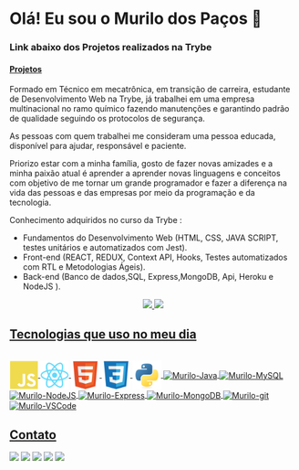 # Olá! Eu sou o Murilo dos Paços 👋
### Link abaixo dos Projetos realizados na Trybe
#### [Projetos](https://github.com/Murilodospacos/trybe-projects)

Formado em Técnico em mecatrônica, em transição de carreira, estudante de Desenvolvimento Web na Trybe, já trabalhei em uma empresa multinacional no ramo químico fazendo manutenções e garantindo padrão de qualidade seguindo os protocolos de segurança.

As pessoas com quem trabalhei me consideram uma pessoa educada, disponível para ajudar, responsável e paciente.

Priorizo estar com a minha família, gosto de fazer novas amizades e a minha paixão atual é aprender a aprender novas linguagens e conceitos com objetivo de me tornar um grande programador e fazer a diferença na vida das pessoas e das empresas por meio da programação e da tecnologia.

Conhecimento adquiridos no curso da Trybe :
- Fundamentos do Desenvolvimento Web (HTML, CSS, JAVA SCRIPT, testes unitários e automatizados com Jest).
- Front-end (REACT, REDUX, Context API, Hooks, Testes automatizados com RTL e Metodologias Ágeis).
- Back-end (Banco de dados,SQL, Express,MongoDB, Api, Heroku e NodeJS ).

<div align="center">
  <a href="https://github.com/Murilodospacos">
  <img height="180em" src="https://github-readme-stats.vercel.app/api?username=Murilodospacos&show_icons=true&theme=onedark&include_all_commits=true&count_private=true"/>
  <img height="180em" src="https://github-readme-stats.vercel.app/api/top-langs/?username=Murilodospacos&layout=compact&langs_count=7&theme=onedark"/>
</div>
  
## Tecnologias que uso no meu dia
  
<div style="display: inline_block"><br>
  <img align="center" alt="Murilo-Js" height="50" width="50" src="https://raw.githubusercontent.com/devicons/devicon/master/icons/javascript/javascript-plain.svg">
  <img align="center" alt="Murilo-React" height="50" width="50" src="https://raw.githubusercontent.com/devicons/devicon/master/icons/react/react-original.svg">
  <img align="center" alt="Murilo-HTML" height="50" width="50" src="https://raw.githubusercontent.com/devicons/devicon/master/icons/html5/html5-original.svg">
  <img align="center" alt="Murilo-CSS" height="50" width="50" src="https://raw.githubusercontent.com/devicons/devicon/master/icons/css3/css3-original.svg">
  <img align="center" alt="Murilo-Python" height="50" width="50" src="https://raw.githubusercontent.com/devicons/devicon/master/icons/python/python-original.svg">
  <img align="center" alt="Murilo-Java" height="50" width="50" src="https://cdn.jsdelivr.net/gh/devicons/devicon/icons/java/java-original-wordmark.svg" />
  <img align="center" alt="Murilo-MySQL" height="50" width="50" src="https://cdn.jsdelivr.net/gh/devicons/devicon/icons/mysql/mysql-original-wordmark.svg" />
  <img align="center" alt="Murilo-NodeJS" height="50" width="50"src="https://cdn.jsdelivr.net/gh/devicons/devicon/icons/nodejs/nodejs-original-wordmark.svg" />
  <img align="center" alt="Murilo-Express" height="50" width="50"src="https://cdn.jsdelivr.net/gh/devicons/devicon/icons/express/express-original-wordmark.svg" />
  <img align="center" alt="Murilo-MongoDB" height="50" width="50" src="https://cdn.jsdelivr.net/gh/devicons/devicon/icons/mongodb/mongodb-original-wordmark.svg" />
  <img align="center" alt="Murilo-git" height="50" width="50"src="https://cdn.jsdelivr.net/gh/devicons/devicon/icons/git/git-original-wordmark.svg" />
  <link align="center" alt="Murilo-Linux" height="50" width="50" rel="stylesheet" href="https://cdn.jsdelivr.net/gh/devicons/devicon@v2.14.0/devicon.min.css">
  <img align="center" alt="Murilo-VSCode" height="50" width="50" src="https://cdn.jsdelivr.net/gh/devicons/devicon/icons/vscode/vscode-original-wordmark.svg" />
</div>

  ## Contato 
 
<div> 
  <a href="https://l.instagram.com/?u=http%3A%2F%2Fwa.me%2F5519991486489&e=ATPQ-RRK8muf3aDsZdOrNxtNXB6gFfJBjDSjJOmieR69ZXl5xnPU8vXK4JlzEm3PuGjG5iPb0tCRvbrgqwNqpCs&s=1" target="_blank"><img src="https://img.shields.io/badge/WhatsApp-25D366?style=for-the-badge&logo=whatsapp&logoColor=white" target="_blank"></a>
  <a href="https://www.instagram.com/murilopacos/" target="_blank"><img src="https://img.shields.io/badge/-Instagram-%23E4405F?style=for-the-badge&logo=instagram&logoColor=white" target="_blank"></a>
 	<a href="https://www.facebook.com/murilo.pacos" target="_blank"><img src="https://img.shields.io/badge/Facebook-1877F2?style=for-the-badge&logo=facebook&logoColor=white" target="_blank"></a>
  <a href = "mailto:murilopacos@gmail.com"><img src="https://img.shields.io/badge/-Gmail-%23333?style=for-the-badge&logo=gmail&logoColor=white" target="_blank"></a>
  <a href="https://www.linkedin.com/in/murilodospacos/" target="_blank"><img src="https://img.shields.io/badge/-LinkedIn-%230077B5?style=for-the-badge&logo=linkedin&logoColor=white" target="_blank"></a> 
</div>
